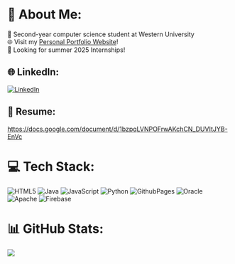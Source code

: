 # 💫 About Me:
🏫 Second-year computer science student at Western University<br>🌐 Visit my <a href="https://jenusany.github.io/">Personal Portfolio Website<a>!<br>🏢 Looking for summer 2025 Internships!


## 🌐 LinkedIn:
[![LinkedIn](https://img.shields.io/badge/LinkedIn-%230077B5.svg?logo=linkedin&logoColor=white)](https://linkedin.com/in/jenusan-yogarajah) 

## 📝 Resume:
https://docs.google.com/document/d/1bzpqLVNPOFrwAKchCN_DUVItJYB-EnVc 

# 💻 Tech Stack:
![HTML5](https://img.shields.io/badge/html5-%23E34F26.svg?style=for-the-badge&logo=html5&logoColor=white) ![Java](https://img.shields.io/badge/java-%23ED8B00.svg?style=for-the-badge&logo=openjdk&logoColor=white) ![JavaScript](https://img.shields.io/badge/javascript-%23323330.svg?style=for-the-badge&logo=javascript&logoColor=%23F7DF1E) ![Python](https://img.shields.io/badge/python-3670A0?style=for-the-badge&logo=python&logoColor=ffdd54) ![GithubPages](https://img.shields.io/badge/github%20pages-121013?style=for-the-badge&logo=github&logoColor=white) ![Oracle](https://img.shields.io/badge/Oracle-F80000?style=for-the-badge&logo=oracle&logoColor=white) ![Apache](https://img.shields.io/badge/apache-%23D42029.svg?style=for-the-badge&logo=apache&logoColor=white) ![Firebase](https://img.shields.io/badge/Firebase-039BE5?style=for-the-badge&logo=Firebase&logoColor=white)
# 📊 GitHub Stats:
![](https://github-readme-stats.vercel.app/api/top-langs/?username=jenusany&theme=dark&hide_border=true&include_all_commits=false&count_private=true&layout=compact)

<!-- Proudly created with GPRM ( https://gprm.itsvg.in ) -->
